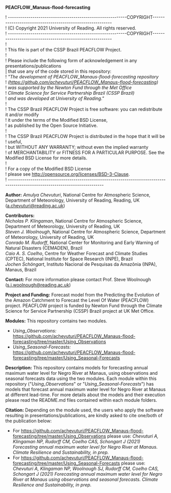**PEACFLOW_Manaus-flood-forecasting**

! ----------------------------------------------------------COPYRIGHT----------------------------------------------------------\
! (C) Copyright 2021 University of Reading. All rights reserved.\
! ----------------------------------------------------------COPYRIGHT----------------------------------------------------------\
!\
! This file is part of the CSSP Brazil PEACFLOW Project. \
!\
! Please include the following form of acknowledgement in any presentations/publications\
| that use any of the code stored in this repository:\
! *"The development of PEACFLOW_Manaus-flood-forecasting repository*\
! *(https://github.com/achevuturi/PEACFLOW_Manaus-flood-forecasting)* \
! *was supported by the Newton Fund through the Met Office*\
! *Climate Science for Service Partnership Brazil (CSSP Brazil)*\
! *and was developed at University of Reading."*\
!\
! The CSSP Brazil PEACFLOW Project is free software: you can redistribute it and/or modify\
! it under the terms of the Modified BSD License,\
! as published by the Open Source Initiative.\
!\
! The CSSP Brazil PEACFLOW Project is distributed in the hope that it will be ! useful,\
! but WITHOUT ANY WARRANTY; without even the implied warranty\
! of MERCHANTABILITY or FITNESS FOR A PARTICULAR PURPOSE. See the Modified BSD License for more details.\
!\
! For a copy of the Modified BSD License \
! please see <http://opensource.org/licenses/BSD-3-Clause>.\
! -----------------------------------------------------------------------------------------------------------------------------

**Author:** *Amulya Chevuturi*, National Centre for Atmospheric Science, Department of Meteorology, University of Reading, Reading, UK (a.chevuturi@reading.ac.uk)

**Contributors:**\
*Nicholas P. Klingaman*, National Centre for Atmospheric Science, Department of Meteorology, University of Reading, UK\
*Steven J. Woolnough*, National Centre for Atmospheric Science, Department of Meteorology, University of Reading, UK\
*Conrado M. Rudorff*, National Center for Monitoring and Early Warning of Natural Disasters (CEMADEN), Brazil\
*Caio A. S. Coelho*, Centre for Weather Forecast and Climate Studies (CPTEC), National Institute for Space Research (INPE), Brazil\
*Jochen Schöngart*, Instituto Nacional de Pesquisas da Amazônia (INPA), Manaus, Brazil

**Contact:** For more information please contact Prof. Steve Woolnough (s.j.woolnough@reading.ac.uk)

**Project and Funding:** Forecast model from the Predicting the Evolution of the Amazon Catchment to Forecast the Level Of Water (PEACFLOW) project. PEACFLOW project is funded by Newton Fund through the Climate Science for Service Partnership (CSSP) Brazil project at UK Met Office.

**Modules:** This repository contains two modules.
- *Using_Observations:* https://github.com/achevuturi/PEACFLOW_Manaus-flood-forecasting/tree/master/Using_Observations
- *Using_Seasonal-Forecasts:* https://github.com/achevuturi/PEACFLOW_Manaus-flood-forecasting/tree/master/Using_Seasonal-Forecasts

**Description:** This repository contains models for forecasting annual maximum water level for Negro River at Manaus, using observations and seasonal forecasts data using the two modules. Each module within this repository ("*Using_Observations*" or "*Using_Seasonal-Forecasts*") has models that forecast annual maximum water level for Negro River at Manaus at different lead-time. For more details about the models and their execution please read the README.md files contained within each module folders. 

**Citation:** Depending on the module used, the users who apply the software resulting in presentations/publications, are kindly asked to cite one/both of the publication below:
- For https://github.com/achevuturi/PEACFLOW_Manaus-flood-forecasting/tree/master/Using_Observations please use: *Chevuturi A, Klingaman NP, Rudorff CM, Coelho CAS, Schongart J (2021) Forecasting annual maximum water level for Negro River at Manaus. Climate Resilience and Sustainability, in prep.*
- For https://github.com/achevuturi/PEACFLOW_Manaus-flood-forecasting/tree/master/Using_Seasonal-Forecasts please use: *Chevuturi A, Klingaman NP, Woolnough SJ, Rudorff CM, Coelho CAS, Schongart J (2021) Forecasting annual maximum water level for Negro River at Manaus using observations and seasonal forecasts. Climate Resilience and Sustainability, in prep.*
